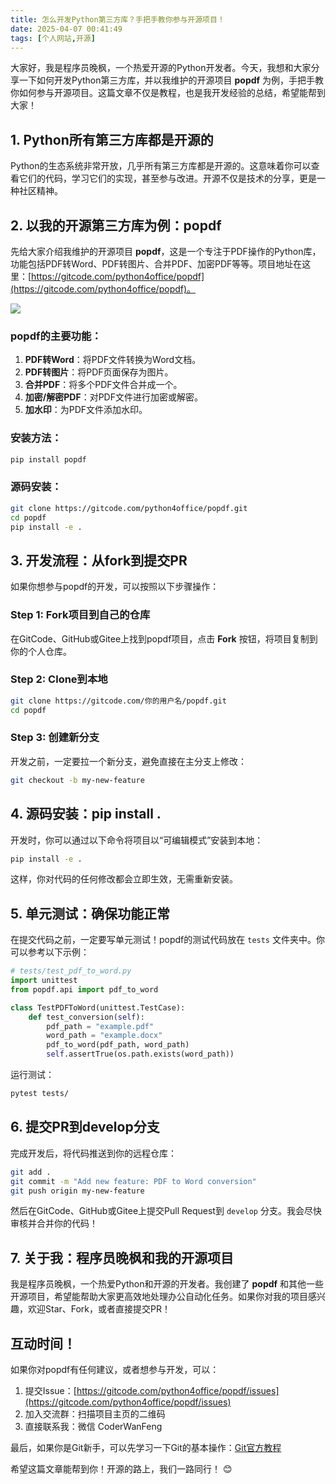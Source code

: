 ```yaml
---
title: 怎么开发Python第三方库？手把手教你参与开源项目！
date: 2025-04-07 00:41:49
tags: [个人网站,开源]
--- 
```


大家好，我是程序员晚枫，一个热爱开源的Python开发者。今天，我想和大家分享一下如何开发Python第三方库，并以我维护的开源项目 **popdf** 为例，手把手教你如何参与开源项目。这篇文章不仅是教程，也是我开发经验的总结，希望能帮到大家！

## 1. Python所有第三方库都是开源的

Python的生态系统非常开放，几乎所有第三方库都是开源的。这意味着你可以查看它们的代码，学习它们的实现，甚至参与改进。开源不仅是技术的分享，更是一种社区精神。

## 2. 以我的开源第三方库为例：popdf

先给大家介绍我维护的开源项目 **popdf**，这是一个专注于PDF操作的Python库，功能包括PDF转Word、PDF转图片、合并PDF、加密PDF等等。项目地址在这里：[https://gitcode.com/python4office/popdf](https://gitcode.com/python4office/popdf)。

![](https://cos.python-office.com/course/10%E8%AE%B2PDF%E8%87%AA%E5%8A%A8%E5%8C%96%E5%8A%9E%E5%85%AC/popdf-heng.jpg)

### popdf的主要功能：
1. **PDF转Word**：将PDF文件转换为Word文档。
2. **PDF转图片**：将PDF页面保存为图片。
3. **合并PDF**：将多个PDF文件合并成一个。
4. **加密/解密PDF**：对PDF文件进行加密或解密。
5. **加水印**：为PDF文件添加水印。

### 安装方法：
```bash
pip install popdf
```

### 源码安装：
```bash
git clone https://gitcode.com/python4office/popdf.git
cd popdf
pip install -e .
```

## 3. 开发流程：从fork到提交PR

如果你想参与popdf的开发，可以按照以下步骤操作：

### Step 1: Fork项目到自己的仓库
在GitCode、GitHub或Gitee上找到popdf项目，点击 **Fork** 按钮，将项目复制到你的个人仓库。

### Step 2: Clone到本地
```bash
git clone https://gitcode.com/你的用户名/popdf.git
cd popdf
```

### Step 3: 创建新分支
开发之前，一定要拉一个新分支，避免直接在主分支上修改：
```bash
git checkout -b my-new-feature
```

## 4. 源码安装：pip install .

开发时，你可以通过以下命令将项目以“可编辑模式”安装到本地：
```bash
pip install -e .
```
这样，你对代码的任何修改都会立即生效，无需重新安装。

## 5. 单元测试：确保功能正常

在提交代码之前，一定要写单元测试！popdf的测试代码放在 `tests` 文件夹中。你可以参考以下示例：

```python
# tests/test_pdf_to_word.py
import unittest
from popdf.api import pdf_to_word

class TestPDFToWord(unittest.TestCase):
    def test_conversion(self):
        pdf_path = "example.pdf"
        word_path = "example.docx"
        pdf_to_word(pdf_path, word_path)
        self.assertTrue(os.path.exists(word_path))
```

运行测试：
```bash
pytest tests/
```

## 6. 提交PR到develop分支

完成开发后，将代码推送到你的远程仓库：
```bash
git add .
git commit -m "Add new feature: PDF to Word conversion"
git push origin my-new-feature
```

然后在GitCode、GitHub或Gitee上提交Pull Request到 `develop` 分支。我会尽快审核并合并你的代码！

## 7. 关于我：程序员晚枫和我的开源项目

我是程序员晚枫，一个热爱Python和开源的开发者。我创建了 **popdf** 和其他一些开源项目，希望能帮助大家更高效地处理办公自动化任务。如果你对我的项目感兴趣，欢迎Star、Fork，或者直接提交PR！

## 互动时间！

如果你对popdf有任何建议，或者想参与开发，可以：
1. 提交Issue：[https://gitcode.com/python4office/popdf/issues](https://gitcode.com/python4office/popdf/issues)
2. 加入交流群：扫描项目主页的二维码
3. 直接联系我：微信 CoderWanFeng

最后，如果你是Git新手，可以先学习一下Git的基本操作：[Git官方教程](https://git-scm.com/book/zh/v2)

希望这篇文章能帮到你！开源的路上，我们一路同行！ 😊